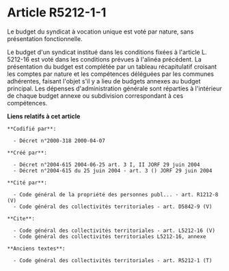 # Article R5212-1-1

Le budget du syndicat à vocation unique est voté par nature, sans présentation fonctionnelle.

Le budget d'un syndicat institué dans les conditions fixées à l'article L. 5212-16 est voté dans les conditions prévues à
l'alinéa précédent. La présentation du budget est complétée par un tableau récapitulatif croisant les comptes par nature et
les compétences déléguées par les communes adhérentes, faisant l'objet s'il y a lieu de budgets annexes au budget principal.
Les dépenses d'administration générale sont réparties à l'intérieur de chaque budget annexe ou subdivision correspondant à
ces compétences.

**Liens relatifs à cet article**

	**Codifié par**:

	  - Décret n°2000-318 2000-04-07

	**Créé par**:

	  - Décret n°2004-615 2004-06-25 art. 3 I, II JORF 29 juin 2004
	  - Décret n°2004-615 du 25 juin 2004 - art. 3 () JORF 29 juin 2004

	**Cité par**:

	  - Code général de la propriété des personnes publ... - art. R1212-8 (V)
	  - Code général des collectivités territoriales - art. D5842-9 (V)

	**Cite**:

	  - Code général des collectivités territoriales - art. L5212-16 (V)
	  - Code général des collectivités territoriales L5212-16, annexe

	**Anciens textes**:

	  - Code général des collectivités territoriales - art. R5212-1 (T)
